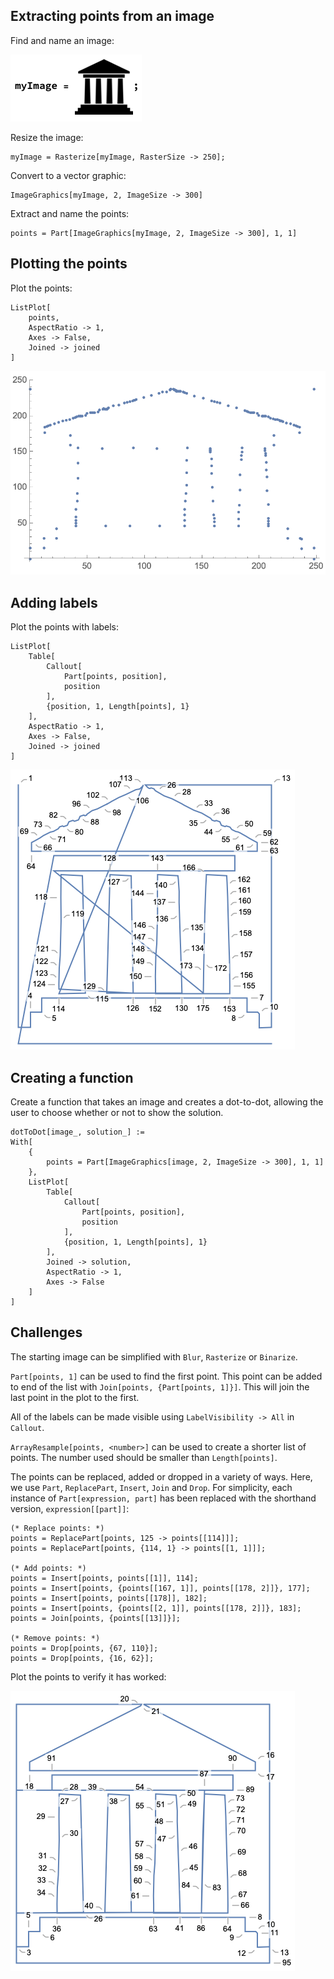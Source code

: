 ## Extracting points from an image

Find and name an image:

![A cartoon temple, named](../images/myImageTemple.png)

Resize the image:

```
myImage = Rasterize[myImage, RasterSize -> 250];
```

Convert to a vector graphic:

```
ImageGraphics[myImage, 2, ImageSize -> 300]
```

Extract and name the points:

```
points = Part[ImageGraphics[myImage, 2, ImageSize -> 300], 1, 1]
```


## Plotting the points

Plot the points:

```
ListPlot[
    points,
    AspectRatio -> 1,
    Axes -> False,
    Joined -> joined
]
```

![Temple plot, dots](../images/TemplePlotNotJoined.png)


## Adding labels

Plot the points with labels:

```
ListPlot[
    Table[
        Callout[
            Part[points, position],
            position
        ],
        {position, 1, Length[points], 1}
    ],
    AspectRatio -> 1,
    Axes -> False,
    Joined -> joined
]
```

![Labelled temple plot](../images/TemplePlotLabelled.png)


## Creating a function

Create a function that takes an image and creates a dot-to-dot, allowing the user to choose whether or not to show the solution.

```
dotToDot[image_, solution_] := 
With[
    {
        points = Part[ImageGraphics[image, 2, ImageSize -> 300], 1, 1]
    },
    ListPlot[
        Table[
            Callout[
                Part[points, position],
                position
            ],
            {position, 1, Length[points], 1}
        ],
        Joined -> solution,
        AspectRatio -> 1,
        Axes -> False
    ]
]
```


## Challenges

The starting image can be simplified with `Blur`, `Rasterize` or `Binarize`.


`Part[points, 1]` can be used to find the first point.
This point can be added to end of the list with `Join[points, {Part[points, 1]}]`.
This will join the last point in the plot to the first.


All of the labels can be made visible using `LabelVisibility -> All` in `Callout`.


`ArrayResample[points, <number>]` can be used to create a shorter list of points.
The number used should be smaller than `Length[points]`.


The points can be replaced, added or dropped in a variety of ways.
Here, we use `Part`, `ReplacePart`, `Insert`, `Join` and `Drop`.
For simplicity, each instance of `Part[expression, part]` has been replaced with the shorthand version, `expression[[part]]`:

```
(* Replace points: *)
points = ReplacePart[points, 125 -> points[[114]]];
points = ReplacePart[points, {114, 1} -> points[[1, 1]]];

(* Add points: *)
points = Insert[points, points[[1]], 114];
points = Insert[points, {points[[167, 1]], points[[178, 2]]}, 177];
points = Insert[points, points[[178]], 182];
points = Insert[points, {points[[2, 1]], points[[178, 2]]}, 183];
points = Join[points, {points[[13]]}];

(* Remove points: *)
points = Drop[points, {67, 110}];
points = Drop[points, {16, 62}];
```

Plot the points to verify it has worked:

![Cleaned up temple plot](../images/TemplePlotCleaned.png)
